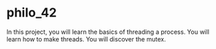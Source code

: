 # philo_42
In this project, you will learn the basics of threading a process. You will learn how to make threads. You will discover the mutex.

